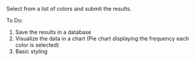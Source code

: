 Select from a list of colors and submit the results. 

To Do:
1. Save the results in a database
2. Visualize the data in a chart (Pie chart displaying the frequency each color is selected)
3. Basic styling